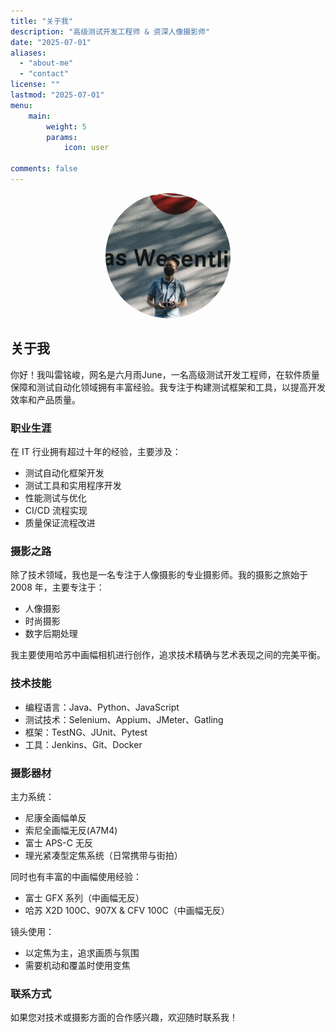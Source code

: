 ```yaml
---
title: "关于我"
description: "高级测试开发工程师 & 资深人像摄影师"
date: "2025-07-01"
aliases:
  - "about-me"
  - "contact"
license: ""
lastmod: "2025-07-01"
menu:
    main:
        weight: 5
        params:
            icon: user

comments: false
---
```


<div style="text-align: center; margin-bottom: 2em;">
    <img src="/avatar.png" alt="Jun Lei" style="border-radius: 50%; width: 200px; height: 200px;">
</div>

## 关于我

你好！我叫雷铭峻，网名是六月雨June，一名高级测试开发工程师，在软件质量保障和测试自动化领域拥有丰富经验。我专注于构建测试框架和工具，以提高开发效率和产品质量。

### 职业生涯

在 IT 行业拥有超过十年的经验，主要涉及：
- 测试自动化框架开发
- 测试工具和实用程序开发
- 性能测试与优化
- CI/CD 流程实现
- 质量保证流程改进

### 摄影之路

除了技术领域，我也是一名专注于人像摄影的专业摄影师。我的摄影之旅始于 2008 年，主要专注于：
- 人像摄影
- 时尚摄影
- 数字后期处理

我主要使用哈苏中画幅相机进行创作，追求技术精确与艺术表现之间的完美平衡。

### 技术技能
- 编程语言：Java、Python、JavaScript
- 测试技术：Selenium、Appium、JMeter、Gatling
- 框架：TestNG、JUnit、Pytest
- 工具：Jenkins、Git、Docker

### 摄影器材

主力系统：
- 尼康全画幅单反
- 索尼全画幅无反(A7M4)
- 富士 APS-C 无反
- 理光紧凑型定焦系统（日常携带与街拍）

同时也有丰富的中画幅使用经验：
- 富士 GFX 系列（中画幅无反）
- 哈苏 X2D 100C、907X & CFV 100C（中画幅无反）

镜头使用：
- 以定焦为主，追求画质与氛围
- 需要机动和覆盖时使用变焦

### 联系方式
如果您对技术或摄影方面的合作感兴趣，欢迎随时联系我！